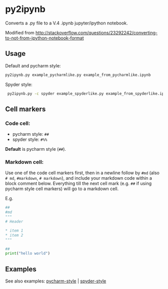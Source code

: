 # py2ipynb

Converts a .py file to a V.4 .ipynb jupyter/ipython notebook.

Modified from http://stackoverflow.com/questions/23292242/converting-to-not-from-ipython-notebook-format

## Usage

Default and pycharm style:
```bash
py2ipynb.py example_pycharmlike.py example_from_pycharmlike.ipynb
```

Spyder style:
```bash
 py2ipynb.py -c spyder example_spyderlike.py example_from_spyderlike.ipynb
```

## Cell markers

### Code cell:
* pycharm style: `##`
* spyder style: `#%%`

**Default** is pycharm style (`##`).

### Markdown cell:

Use one of the code cell markers first, then in a newline follow by `#md` 
(also `# md`, `#markdown`, `# markdown`), and include your markdown code within a block comment below. 
Everything till the next cell mark (e.g. `##` if using pycharm style cell markers) will go to a 
markdown cell.

E.g.

```python
##
#md
"""
# Header

* item 1
* item 2
"""

##
print("hello world")
```

## Examples

See also examples: [pycharm-style](https://github.com/yianni/py2ipynb/blob/master/example_pycharmlike.py) | [spyder-style](https://github.com/yianni/py2ipynb/blob/master/example_spyderlike.py)
